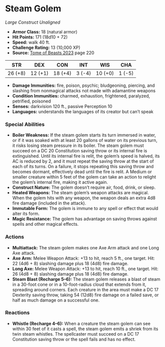 # Steam Golem

*Large* *Construct* *Unaligned*

- **Armor Class:** 18 (natural armor)
- **Hit Points:** 171 (18d10 + 72)
- **Speed:** walk 40 ft.
- **Challenge Rating:** 13 (10,000 XP)
- **Source:** [Tome of Beasts 2023](https://koboldpress.com/kpstore/product/tome-of-beasts-1-2023-edition/) page 220

| STR | DEX | CON | INT | WIS | CHA |
| --- | --- | --- | --- | --- | --- |
| 26 (+8) | 12 (+1) | 18 (+4) | 3 (-4) | 10 (+0) | 1 (-5) |

- **Damage Immunities:** fire, poison, psychic; bludgeoning, piercing, and slashing from nonmagical attacks not made with adamantine weapons
- **Condition Immunities:** charmed, exhaustion, frightened, paralyzed, petrified, poisoned
- **Senses:** darkvision 120 ft., passive Perception 10
- **Languages:** understands the languages of its creator but can’t speak

### Special Abilities

- **Boiler Weakness:** If the steam golem starts its turn immersed in water, or if it was soaked with at least 20 gallons of water on its previous turn, it risks losing steam pressure in its boiler. The steam golem must succeed on a DC 20 Constitution saving throw or its internal fire is extinguished. Until its internal fire is relit, the golem’s speed is halved, its AC is reduced by 2, and it must repeat the saving throw at the start of each of its turns. On a failure, it stops repeating this saving throw and becomes dormant, effectively dead until the fire is relit. A Medium or smaller creature within 5 feet of the golem can take an action to relight the golem’s internal fire, making it active again.
- **Construct Nature:** The golem doesn’t require air, food, drink, or sleep.
- **Heated Weapons:** The steam golem’s weapon attacks are magical. When the golem hits with any weapon, the weapon deals an extra 4d8 fire damage (included in the attack).
- **Immutable Form:** The golem is immune to any spell or effect that would alter its form.
- **Magic Resistance:** The golem has advantage on saving throws against spells and other magical effects.

### Actions

- **Multiattack:** The steam golem makes one Axe Arm attack and one Long Axe attack.
- **Axe Arm:** Melee Weapon Attack: +13 to hit, reach 5 ft., one target. Hit: 22 (4d6 + 8) slashing damage plus 18 (4d8) fire damage.
- **Long Axe:** Melee Weapon Attack: +13 to hit, reach 10 ft., one target. Hit: 26 (4d8 + 8) slashing damage plus 18 (4d8) fire damage.
- **Steam Blast (Recharge 5–6):** The steam golem releases a blast of steam in a 30-foot cone or in a 10-foot-radius cloud that extends from it, spreading around corners. Each creature in the area must make a DC 17 Dexterity saving throw, taking 54 (12d8) fire damage on a failed save, or half as much damage on a successful one.

### Reactions

- **Whistle (Recharge 4–6):** When a creature the steam golem can see within 30 feet of it casts a spell, the steam golem emits a shriek from its twin steam whistles. The spellcaster must succeed on a DC 17 Constitution saving throw or the spell fails and has no effect.

